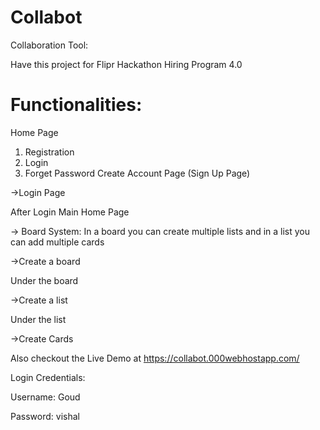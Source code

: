 # Collabot
Collaboration Tool:

Have this project for Flipr Hackathon Hiring Program 4.0

# Functionalities:
 Home Page
1) Registration
2) Login
3) Forget Password
 Create Account Page (Sign Up Page)
 
 ->Login Page

 After Login Main Home Page


-> Board System:
In a board you can create multiple lists and in a list you can add multiple cards

->Create a board

  Under the board

 ->Create a list
   
  Under the list

 ->Create Cards
 
 Also checkout the Live Demo at https://collabot.000webhostapp.com/
 
 Login Credentials:
 
 Username: Goud
 
 Password: vishal
 
